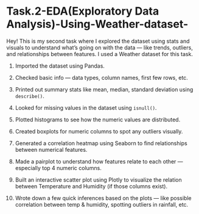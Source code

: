 
# Task.2-EDA(Exploratory Data Analysis)-Using-Weather-dataset-
Hey! This is my second task where I explored the dataset using stats and visuals to understand what’s going on with the data — like trends, outliers, and relationships between features.
I used a Weather dataset for this task.

1. Imported the dataset using Pandas.

2. Checked basic info — data types, column names, first few rows, etc.

3. Printed out summary stats like mean, median, standard deviation using `describe()`.

4. Looked for missing values in the dataset using `isnull()`.

5. Plotted histograms to see how the numeric values are distributed.

6. Created boxplots for numeric columns to spot any outliers visually.

7. Generated a correlation heatmap using Seaborn to find relationships between numerical features.

8. Made a pairplot to understand how features relate to each other — especially top 4 numeric columns.

9. Built an interactive scatter plot using Plotly to visualize the relation between Temperature and Humidity (if those columns exist).

10. Wrote down a few quick inferences based on the plots — like possible correlation between temp & humidity, spotting outliers in rainfall, etc.

 

